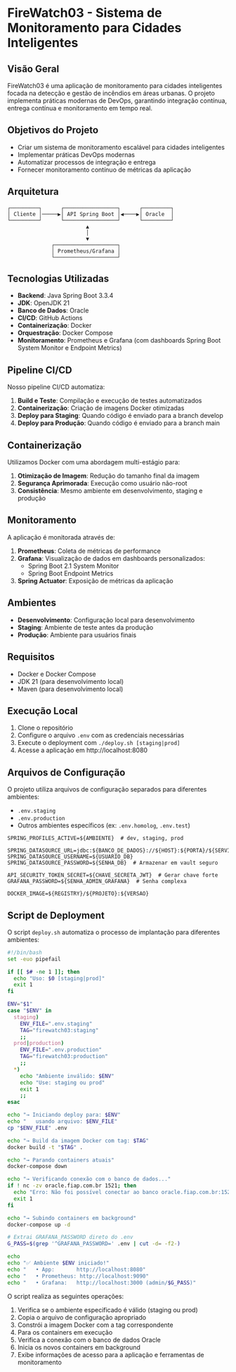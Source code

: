# FireWatch03 - Sistema de Monitoramento para Cidades Inteligentes

## Visão Geral

FireWatch03 é uma aplicação de monitoramento para cidades inteligentes focada na detecção e gestão de incêndios em áreas urbanas. O projeto implementa práticas modernas de DevOps, garantindo integração contínua, entrega contínua e monitoramento em tempo real.

## Objetivos do Projeto

- Criar um sistema de monitoramento escalável para cidades inteligentes
- Implementar práticas DevOps modernas
- Automatizar processos de integração e entrega
- Fornecer monitoramento contínuo de métricas da aplicação

## Arquitetura

```
┌─────────┐      ┌─────────────────┐      ┌─────────┐
│ Cliente │─────▶│ API Spring Boot │◀────▶│ Oracle  │
└─────────┘      └─────────────────┘      └─────────┘
                         ▲
                         │
                         ▼
              ┌────────────────────┐
              │ Prometheus/Grafana │
              └────────────────────┘
```

## Tecnologias Utilizadas

- **Backend**: Java Spring Boot 3.3.4
- **JDK**: OpenJDK 21
- **Banco de Dados**: Oracle
- **CI/CD**: GitHub Actions
- **Containerização**: Docker
- **Orquestração**: Docker Compose
- **Monitoramento**: Prometheus e Grafana (com dashboards Spring Boot System Monitor e Endpoint Metrics)

## Pipeline CI/CD

Nosso pipeline CI/CD automatiza:

1. **Build e Teste**: Compilação e execução de testes automatizados
2. **Containerização**: Criação de imagens Docker otimizadas
3. **Deploy para Staging**: Quando código é enviado para a branch develop
4. **Deploy para Produção**: Quando código é enviado para a branch main

## Containerização

Utilizamos Docker com uma abordagem multi-estágio para:

1. **Otimização de Imagem**: Redução do tamanho final da imagem
2. **Segurança Aprimorada**: Execução como usuário não-root
3. **Consistência**: Mesmo ambiente em desenvolvimento, staging e produção

## Monitoramento

A aplicação é monitorada através de:

1. **Prometheus**: Coleta de métricas de performance
2. **Grafana**: Visualização de dados em dashboards personalizados:
   - Spring Boot 2.1 System Monitor
   - Spring Boot Endpoint Metrics
3. **Spring Actuator**: Exposição de métricas da aplicação

## Ambientes

- **Desenvolvimento**: Configuração local para desenvolvimento
- **Staging**: Ambiente de teste antes da produção
- **Produção**: Ambiente para usuários finais

## Requisitos

- Docker e Docker Compose
- JDK 21 (para desenvolvimento local)
- Maven (para desenvolvimento local)

## Execução Local

1. Clone o repositório
2. Configure o arquivo `.env` com as credenciais necessárias
3. Execute o deployment com `./deploy.sh [staging|prod]`
4. Acesse a aplicação em http://localhost:8080

## Arquivos de Configuração

O projeto utiliza arquivos de configuração separados para diferentes ambientes:

- `.env.staging`
- `.env.production`
- Outros ambientes específicos (ex: `.env.homolog`, `.env.test`)

```properties
SPRING_PROFILES_ACTIVE=${AMBIENTE}  # dev, staging, prod

SPRING_DATASOURCE_URL=jdbc:${BANCO_DE_DADOS}://${HOST}:${PORTA}/${SERVICO_OU_BANCO}
SPRING_DATASOURCE_USERNAME=${USUARIO_DB}
SPRING_DATASOURCE_PASSWORD=${SENHA_DB}  # Armazenar em vault seguro

API_SECURITY_TOKEN_SECRET=${CHAVE_SECRETA_JWT}  # Gerar chave forte
GRAFANA_PASSWORD=${SENHA_ADMIN_GRAFANA}  # Senha complexa

DOCKER_IMAGE=${REGISTRY}/${PROJETO}:${VERSAO}
```

## Script de Deployment

O script `deploy.sh` automatiza o processo de implantação para diferentes ambientes:

```bash
#!/bin/bash
set -euo pipefail

if [[ $# -ne 1 ]]; then
  echo "Uso: $0 [staging|prod]"
  exit 1
fi

ENV="$1"
case "$ENV" in
  staging)
    ENV_FILE=".env.staging"
    TAG="firewatch03:staging"
    ;;
  prod|production)
    ENV_FILE=".env.production"
    TAG="firewatch03:production"
    ;;
  *)
    echo "Ambiente inválido: $ENV"
    echo "Use: staging ou prod"
    exit 1
    ;;
esac

echo "→ Iniciando deploy para: $ENV"
echo "   usando arquivo: $ENV_FILE"
cp "$ENV_FILE" .env

echo "→ Build da imagem Docker com tag: $TAG"
docker build -t "$TAG" .

echo "→ Parando containers atuais"
docker-compose down

echo "→ Verificando conexão com o banco de dados..."
if ! nc -zv oracle.fiap.com.br 1521; then
  echo "Erro: Não foi possível conectar ao banco oracle.fiap.com.br:1521"
  exit 1
fi

echo "→ Subindo containers em background"
docker-compose up -d

# Extrai GRAFANA_PASSWORD direto do .env
G_PASS=$(grep '^GRAFANA_PASSWORD=' .env | cut -d= -f2-)

echo
echo "✅ Ambiente $ENV iniciado!"
echo "   • App:       http://localhost:8080"
echo "   • Prometheus: http://localhost:9090"
echo "   • Grafana:   http://localhost:3000 (admin/$G_PASS)"
```

O script realiza as seguintes operações:
1. Verifica se o ambiente especificado é válido (staging ou prod)
2. Copia o arquivo de configuração apropriado
3. Constrói a imagem Docker com a tag correspondente
4. Para os containers em execução
5. Verifica a conexão com o banco de dados Oracle
6. Inicia os novos containers em background
7. Exibe informações de acesso para a aplicação e ferramentas de monitoramento